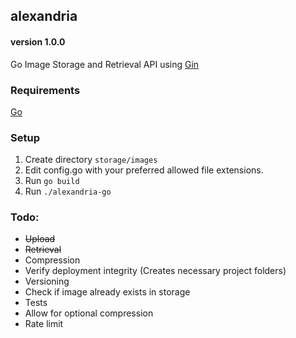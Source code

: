 ## alexandria
#### version 1.0.0
Go Image Storage and Retrieval API using [Gin](https://github.com/gin-gonic/gin)

### Requirements
[Go](https://www.php.net/)

### Setup
1. Create directory `storage/images`
2. Edit config.go with your preferred allowed file extensions.
3. Run `go build`
4. Run `./alexandria-go`

### Todo:
- ~~Upload~~
- ~~Retrieval~~
- Compression
- Verify deployment integrity (Creates necessary project folders)
- Versioning
- Check if image already exists in storage
- Tests
- Allow for optional compression
- Rate limit
